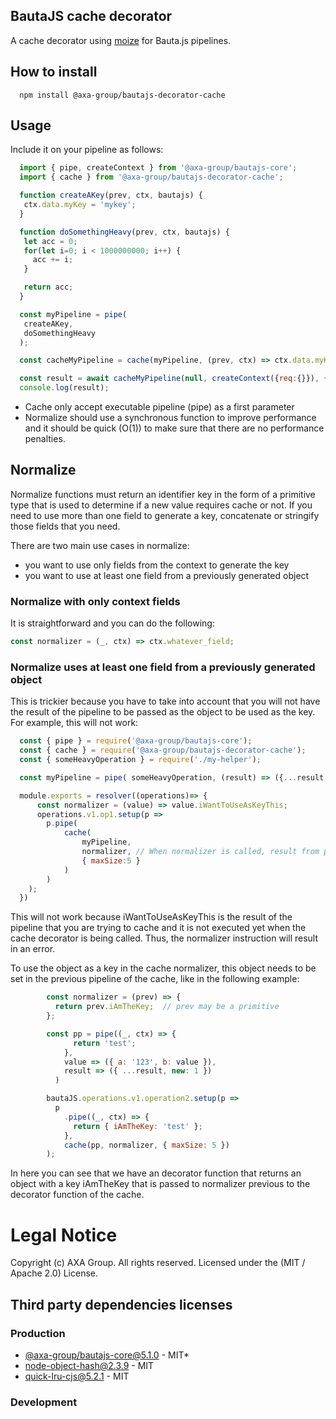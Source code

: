 ## BautaJS cache decorator

A cache decorator using [moize](https://github.com/planttheidea/moize) for Bauta.js pipelines.

## How to install

```console
  npm install @axa-group/bautajs-decorator-cache
```


## Usage

Include it on your pipeline as follows:

```js
  import { pipe, createContext } from '@axa-group/bautajs-core';
  import { cache } from '@axa-group/bautajs-decorator-cache';

  function createAKey(prev, ctx, bautajs) {
   ctx.data.myKey = 'mykey';
  }

  function doSomethingHeavy(prev, ctx, bautajs) {
   let acc = 0;
   for(let i=0; i < 1000000000; i++) {
     acc += i;
   }

   return acc;
  }

  const myPipeline = pipe(
   createAKey,
   doSomethingHeavy
  );

  const cacheMyPipeline = cache(myPipeline, (prev, ctx) => ctx.data.myKey, { maxSize:3 });

  const result = await cacheMyPipeline(null, createContext({req:{}}), {});
  console.log(result);
```

- Cache only accept executable pipeline (pipe) as a first parameter
- Normalize should use a synchronous function to improve performance and it should be quick (O(1)) to make sure that there are no performance penalties.

## Normalize

Normalize functions must return an identifier key in the form of a primitive type that is used to determine if a new value requires cache or not. If you need to use more than one field to generate a key, concatenate or stringify those fields that you need.

There are two main use cases in normalize:
- you want to use only fields from the context to generate the key
- you want to use at least one field from a previously generated object

### Normalize with only context fields

It is straightforward and you can do the following:

```js
const normalizer = (_, ctx) => ctx.whatever_field;
```

### Normalize uses at least one field from a previously generated object

This is trickier because you have to take into account that you will not have the result of the pipeline to be passed as the object to be used as the key. For example, this will not work:


```js
  const { pipe } = require('@axa-group/bautajs-core');
  const { cache } = require('@axa-group/bautajs-decorator-cache');
  const { someHeavyOperation } = require('./my-helper');

  const myPipeline = pipe( someHeavyOperation, (result) => ({...result, iWantToUseAsKeyThis:1}))

  module.exports = resolver((operations)=> {
      const normalizer = (value) => value.iWantToUseAsKeyThis;
      operations.v1.op1.setup(p =>
        p.pipe(
            cache(
                myPipeline,
                normalizer, // When normalizer is called, result from pipeline is not yet there
                { maxSize:5 }
            )
        )
    );
  })
```

This will not work because iWantToUseAsKeyThis is the result of the pipeline that you are trying to cache and it is not executed yet when the cache decorator is being called. Thus, the normalizer instruction will result in an error.

To use the object as a key in the cache normalizer, this object needs to be set in the previous pipeline of the cache, like in the following example:

```js
        const normalizer = (prev) => {
          return prev.iAmTheKey;  // prev may be a primitive
        };

        const pp = pipe((_, ctx) => {
              return 'test';
            },
            value => ({ a: '123', b: value }),
            result => ({ ...result, new: 1 })
          )

        bautaJS.operations.v1.operation2.setup(p =>
          p
            .pipe((_, ctx) => {
              return { iAmTheKey: 'test' };
            },
            cache(pp, normalizer, { maxSize: 5 })
        );
```

In here you can see that we have an decorator function that returns an object with a key iAmTheKey that is passed to normalizer previous to the decorator function of the cache.

# Legal Notice

Copyright (c) AXA Group. All rights reserved.
Licensed under the (MIT / Apache 2.0) License.

## Third party dependencies licenses

### Production
 - [@axa-group/bautajs-core@5.1.0](git+https://github.com/axa-group/bauta.js) - MIT*
 - [node-object-hash@2.3.9](https://github.com/SkeLLLa/node-object-hash) - MIT
 - [quick-lru-cjs@5.2.1](https://github.com/javi11/quick-lru-cjs) - MIT

### Development
